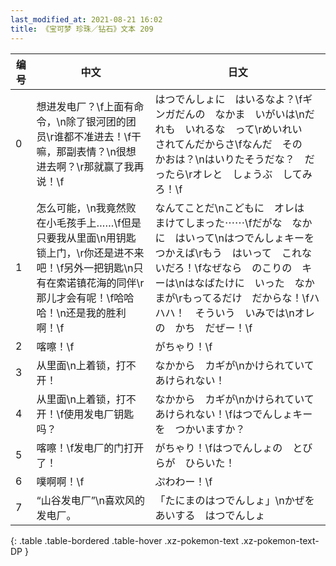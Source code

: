 ```yaml
---
last_modified_at: 2021-08-21 16:02
title: 《宝可梦 珍珠／钻石》文本 209
---
```

| 编号 | 中文 | 日文 |
| ---- | ---- | ---- |
| 0 | 想进发电厂？\f上面有命令，\n除了银河团的团员\r谁都不准进去！\f干嘛，那副表情？\n很想进去啊？\r那就赢了我再说！\f | はつでんしょに　はいるなよ？\fギンガだんの　なかま　いがいは\nだれも　いれるな　って\rめいれい　されてんだからさ\fなんだ　その　かおは？\nはいりたそうだな？　だったら\rオレと　しょうぶ　してみろ！\f |
| 1 | 怎么可能，\n我竟然败在小毛孩手上……\f但是只要我从里面\n用钥匙锁上门，\r你还是进不来吧！\f另外一把钥匙\n只有在索诺镇花海的同伴\r那儿才会有呢！\f哈哈哈！\n还是我的胜利啊！\f | なんてことだ\nこどもに　オレは　まけてしまった⋯⋯\fだがな　なかに　はいって\nはつでんしょキーを　つかえば\rもう　はいって　これないだろ！\fなぜなら　のこりの　キーは\nはなばたけに　いった　なかまが\rもってるだけ　だからな！\fハハハ！　そういう　いみでは\nオレの　かち　だぜー！\f |
| 2 | 喀嚓！\f | がちゃり！\f |
| 3 | 从里面\n上着锁，打不开！ | なかから　カギが\nかけられていて　あけられない！ |
| 4 | 从里面\n上着锁，打不开！\f使用发电厂钥匙吗？ | なかから　カギが\nかけられていて　あけられない！\fはつでんしょキーを　つかいますか？ |
| 5 | 喀嚓！\f发电厂的门打开了！ | がちゃり！\fはつでんしょの　とびらが　ひらいた！ |
| 6 | 噗啊啊！\f | ぷわわー！\f |
| 7 | “山谷发电厂”\n喜欢风的发电厂。 | 「たにまのはつでんしょ」\nかぜを　あいする　はつでんしょ |
{: .table .table-bordered .table-hover .xz-pokemon-text .xz-pokemon-text-DP }